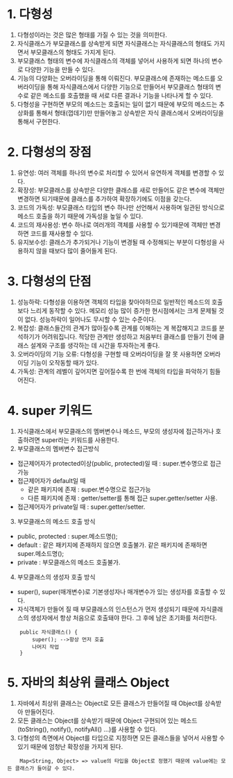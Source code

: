 # 1. 다형성
1. 다형성이라는 것은 많은 형태를 가질 수 있는 것을 의미한다.
2. 자식클래스가 부모클래스를 상속받게 되면 자식클래스는 자식클래스의 형태도 가지면서 부모클래스의 형태도 가지게 된다. 
3. 부모클래스 형태의 변수에 자식클래스의 객체를 넣어서 사용하게 되면 하나의 변수로 다양한 기능을 만들 수 있다.
4. 기능의 다양화는 오버라이딩을 통해 이뤄진다. 부모클래스에 존재하는 메소드를 오버라이딩을 통해 자식클래스에서 다양한 기능으로 만들어서 부모클래스 형태의 변수로 같은 메소드를 호출했을 때 서로 다른 결과나 기능을 나타나게 할 수 있다.
5. 다형성을 구현하면 부모의 메소드는 호출되는 일이 없기 때문에 부모의 메소드는 추상화를 통해서 형태(껍데기)만 만들어놓고 상속받은 자식 클래스에서 오버라이딩을 통해서 구현한다.

# 2. 다형성의 장점
1. 유연성: 여러 객체를 하나의 변수로 처리할 수 있어서 유연하게 객체를 변경할 수 있다.
2. 확장성: 부모클래스를 상속받은 다양한 클래스를 새로 만들어도 같은 변수에 객체만 변경하면 되기때문에 클래스를 추가하여 확장하기에도 이점을 갖는다.
3. 코드의 가독성: 부모클래스 타입의 변수 하나만 선언해서 사용하며 일관된 방식으로 메소드 호출을 하기 때문에 가독성을 높일 수 있다.
4. 코드의 재사용성: 변수 하나로 여러개의 객체를 사용할 수 있기때문에 객체만 변경하면 코드를 재사용할 수 있다.
5. 유지보수성: 클래스가 추가되거나 기능이 변경될 때 수정해되는 부분이 다형성을 사용하지 않을 때보다 많이 줄어들게 된다.

# 3. 다형성의 단점
1. 성능하락: 다형성을 이용하면 객체의 타입을 찾아야하므로 일반적인 메소드의 호출보다 느리게 동작할 수 있다. 메모리 성능 많이 증가한 현시점에서는 크게 문제될 것이 없다. 성능하락이 일어나도 무시할 수 있는 수준이다.
2. 복잡성: 클래스들간의 관계가 많아질수록 관계를 이해하는 게 복잡해지고 코드를 분석하기가 어려워집니다. 적당한 관계만 생성하고 처음부터 클래스를 만들기 전에 클래스 설계와 구조를 생각하는 데 시간을 투자하는게 좋다.
3. 오버라이딩의 기능 오류: 다형성을 구현할 때 오버라이딩을 잘 못 사용하면 오버라이딩 기능이 오작동할 때가 있다.
4. 가독성: 관계의 레벨이 깊어지면 깊어질수록 한 번에 객체의 타입을 파악하기 힘들어진다.

# 4. super 키워드
1. 자식클래스에서 부모클래스의 멤버변수나 메소드, 부모의 생성자에 접근하거나 호출하려면 super라는 키워드를 사용한다.
2. 부모클래스의 멤버변수 접근방식
- 접근제어자가 protected이상(public, protected)일 때 : super.변수명으로 접근가능
- 접근제어자가 default일 때
    - 같은 패키지에 존재 : super.변수명으로 접근가능
    - 다른 패키지에 존재 : getter/setter를 통해 접근
                          super.getter/setter 사용.
- 접근제어자가 private일 때 : super.getter/setter.
3. 부모클래스의 메소드 호출 방식
- public, protected : super.메소드명();
- default : 같은 패키지에 존재하지 않으면 호출불가.
            같은 패키지에 존재하면 super.메소드명();
- private : 부모클래스의 메소드 호출불가.
4. 부모클래스의 생성자 호출 방식
- super(), super(매개변수)로 기본생성자나 매개변수가 있는 생성자를 호출할 수 있다.
- 자식객체가 만들어 질 때 부모클래스의 인스턴스가 먼저 생성되기 때문에 자식클래스의 생성자에서 항상 처음으로 호출돼야 한다. 그 후에 남은 초기화를 처리한다.
```
    public 자식클래스() {
        super(); -->항상 먼저 호출
        나머지 작업
    }
```
# 5. 자바의 최상위 클래스 Object
1. 자바에서 최상위 클래스는 Object로 모든 클래스가 만들어질 때 Object를 상속받아 만들어진다.
2. 모든 클래스는 Object를 상속받기 때문에 Object 구현되어 있는 메소드(toString(), notify(), notifyAll() ...)를 사용할 수 있다.
3. 다형성의 측면에서 Object를 타입으로 지정하면 모든 클래스들을 넣어서 사용할 수 있기 때문에 엄청난 확장성을 가지게 된다. 
```
    Map<String, Object> => value의 타입을 Object로 정했기 때문에 value에는 모든 클래스가 들어갈 수 있다.
```
